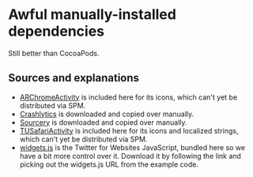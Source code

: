 # Awful manually-installed dependencies

Still better than CocoaPods.

## Sources and explanations

* [ARChromeActivity](https://github.com/alextrob/ARChromeActivity) is included here for its icons, which can't yet be distributed via SPM.
* [Crashlytics](https://fabric.io/kits/ios/crashlytics/manual-install) is downloaded and copied over manually.
* [Sourcery](https://github.com/krzysztofzablocki/Sourcery/releases) is downloaded and copied over manually.
* [TUSafariActivity](https://github.com/davbeck/TUSafariActivity) is included here for its icons and localized strings, which can't yet be distributed via SPM.
* [widgets.js](https://developer.twitter.com/en/docs/twitter-for-websites/javascript-api/guides/set-up-twitter-for-websites) is the Twitter for Websites JavaScript, bundled here so we have a bit more control over it. Download it by following the link and picking out the widgets.js URL from the example code.
